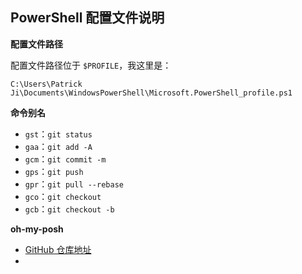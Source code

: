 ## PowerShell 配置文件说明

**配置文件路径**

配置文件路径位于 `$PROFILE`，我这里是：

`C:\Users\Patrick Ji\Documents\WindowsPowerShell\Microsoft.PowerShell_profile.ps1`

**命令别名**

- `gst`：`git status`
- `gaa`：`git add -A`
- `gcm`：`git commit -m`
- `gps`：`git push`
- `gpr`：`git pull --rebase`
- `gco`：`git checkout`
- `gcb`：`git checkout -b`

**oh-my-posh**

- [GitHub 仓库地址](https://github.com/pecigonzalo/Oh-My-Posh)
- 